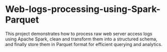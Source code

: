 # Web-logs-processing-using-Spark-Parquet
This project demonstrates how to process raw web server access logs using Apache Spark, clean and transform them into a structured schema, and finally store them in Parquet format for efficient querying and analytics.
